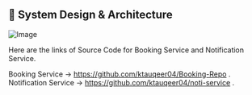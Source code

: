 ## 📐 System Design & Architecture
![Image](https://github.com/user-attachments/assets/702eaa68-222f-44ba-bcf4-f1011d390f75)


Here are the links of Source Code for Booking Service and Notification Service.

Booking Service -> https://github.com/ktauqeer04/Booking-Repo .
Notification Service -> https://github.com/ktauqeer04/noti-service .
